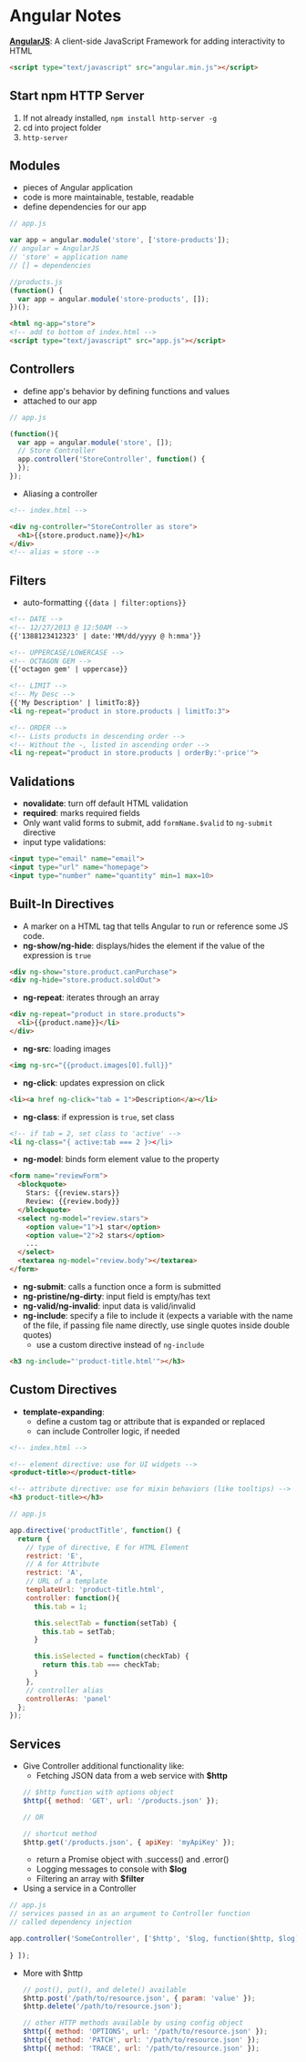 Angular Notes
=============
**[AngularJS](http://angularjs.org)**: A client-side JavaScript Framework for adding interactivity to HTML
```html
<script type="text/javascript" src="angular.min.js"></script>
```

Start npm HTTP Server
---------------------
1. If not already installed, `npm install http-server -g`
1. cd into project folder
1. `http-server`

Modules
-------
- pieces of Angular application
- code is more maintainable, testable, readable
- define dependencies for our app
```javascript
// app.js

var app = angular.module('store', ['store-products']);
// angular = AngularJS
// 'store' = application name
// [] = dependencies

//products.js
(function() {
  var app = angular.module('store-products', []);
})();
```
```html
<html ng-app="store">
<!-- add to bottom of index.html -->
<script type="text/javascript" src="app.js"></script>
```

Controllers
-----------
- define app's behavior by defining functions and values
- attached to our app
```javascript
// app.js

(function(){
  var app = angular.module('store', []);
  // Store Controller
  app.controller('StoreController', function() {
  });
});
```

- Aliasing a controller
```html
<!-- index.html -->

<div ng-controller="StoreController as store">
  <h1>{{store.product.name}}</h1>
</div>
<!-- alias = store -->
```

Filters
-------
- auto-formatting `{{data | filter:options}}`
```html
<!-- DATE -->
<!-- 12/27/2013 @ 12:50AM --> 
{{'1388123412323' | date:'MM/dd/yyyy @ h:mma'}}

<!-- UPPERCASE/LOWERCASE -->
<!-- OCTAGON GEM -->
{{'octagon gem' | uppercase}}

<!-- LIMIT -->
<!-- My Desc -->
{{'My Description' | limitTo:8}}
<li ng-repeat="product in store.products | limitTo:3">

<!-- ORDER -->
<!-- Lists products in descending order -->
<!-- Without the -, listed in ascending order -->
<li ng-repeat="product in store.products | orderBy:'-price'">
```

Validations
-----------
- **novalidate**: turn off default HTML validation
- **required**: marks required fields
- Only want valid forms to submit, add `formName.$valid` to `ng-submit` directive
- input type validations:
```html
<input type="email" name="email">
<input type="url" name="homepage">
<input type="number" name="quantity" min=1 max=10>
```

Built-In Directives
-------------------
- A marker on a HTML tag that tells Angular to run or reference some JS code.
- **ng-show/ng-hide**: displays/hides the element if the value of the expression is `true`
```html
<div ng-show="store.product.canPurchase">
<div ng-hide="store.product.soldOut">
```
- **ng-repeat**: iterates through an array
```html
<div ng-repeat="product in store.products">
  <li>{{product.name}}</li>
</div>
```
- **ng-src**: loading images
```html
<img ng-src="{{product.images[0].full}}"
```
- **ng-click**: updates expression on click
```html
<li><a href ng-click="tab = 1">Description</a></li>
```
- **ng-class**: if expression is `true`, set class
```html
<!-- if tab = 2, set class to 'active' -->
<li ng-class="{ active:tab === 2 }></li>
```
- **ng-model**: binds form element value to the property
```html
<form name="reviewForm">
  <blockquote>
    Stars: {{review.stars}}
    Review: {{review.body}}
  </blockquote>
  <select ng-model="review.stars">
    <option value="1">1 star</option>
    <option value="2">2 stars</option>
    ...
  </select>
  <textarea ng-model="review.body"></textarea>
</form>
```
- **ng-submit**: calls a function once a form is submitted
- **ng-pristine/ng-dirty**: input field is empty/has text
- **ng-valid/ng-invalid**: input data is valid/invalid
- **ng-include**: specify a file to include it (expects a variable with the name of the file, if passing file name directly, use single quotes inside double quotes)
  - use a custom directive instead of `ng-include`
```html
<h3 ng-include="'product-title.html'"></h3>
```

Custom Directives
-----------------
- **template-expanding**: 
  - define a custom tag or attribute that is expanded or replaced
  - can include Controller logic, if needed
```html
<!-- index.html -->

<!-- element directive: use for UI widgets -->
<product-title></product-title>

<!-- attribute directive: use for mixin behaviors (like tooltips) -->
<h3 product-title></h3>
```
```javascript
// app.js

app.directive('productTitle', function() {
  return {
    // type of directive, E for HTML Element
    restrict: 'E',
    // A for Attribute
    restrict: 'A',
    // URL of a template
    templateUrl: 'product-title.html',
    controller: function(){
      this.tab = 1;

      this.selectTab = function(setTab) {
        this.tab = setTab;
      }

      this.isSelected = function(checkTab) {
        return this.tab === checkTab;
      }
    },
    // controller alias
    controllerAs: 'panel'
  };
});
```

Services
--------
- Give Controller additional functionality like:
  - Fetching JSON data from a web service with **$http**
  ```javascript
  // $http function with options object
  $http({ method: 'GET', url: '/products.json' });

  // OR

  // shortcut method
  $http.get('/products.json', { apiKey: 'myApiKey' });
  ```
    - return a Promise object with .success() and .error()
  - Logging messages to console with **$log**
  - Filtering an array with **$filter**
- Using a service in a Controller
```javascript
// app.js
// services passed in as an argument to Controller function
// called dependency injection

app.controller('SomeController', ['$http', '$log, function($http, $log) {
  
} ]);
```
- More with $http
  ```javascript
  // post(), put(), and delete() available
  $http.post('/path/to/resource.json', { param: 'value' });
  $http.delete('/path/to/resource.json');

  // other HTTP methods available by using config object
  $http({ method: 'OPTIONS', url: '/path/to/resource.json' });
  $http({ method: 'PATCH', url: '/path/to/resource.json' });
  $http({ method: 'TRACE', url: '/path/to/resource.json' });
  ```
